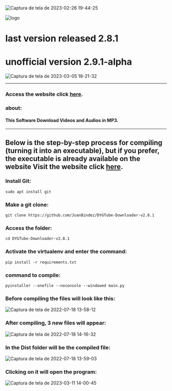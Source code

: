 
![Captura de tela de 2023-02-26 19-44-25](https://user-images.githubusercontent.com/79322362/221442003-2429f122-585c-4424-894d-dd30e18d84b1.png)

![logo](https://user-images.githubusercontent.com/79322362/221431897-23117e05-7600-4b86-bc79-6284ead43bbe.png)

# last version released 2.8.1

# unofficial version 2.9.1-alpha


![Captura de tela de 2023-03-05 18-21-32](https://user-images.githubusercontent.com/79322362/222986752-2164afbc-f91f-4f25-b838-a3837bcfa50f.png)

----------
### Access the website click __[here](https://dygtube.freesoftwarebrasil.com.br)__.

### about:

#### This Software Download Videos and Audios in MP3.

-----------
## Below is the step-by-step process for compiling (turning it into an executable), but if you prefer, the executable is already available on the website Visit the website click __[here](https://dygtube.freesoftwarebrasil.com.br)__.

### Install Git:

    sudo apt install git

### Make a git clone:

    git clone https://github.com/JuanBindez/DYGTube-Downloader-v2.8.1
    
### Access the folder:

    cd DYGTube-Downloader-v2.8.1

### Activate the virtualenv and enter the command:


    pip install -r requirements.txt

### command to compile:


    pyinstaller --onefile --noconsole --windowed main.py
    
    
### Before compiling the files will look like this:

![Captura de tela de 2022-07-18 13-58-12](https://user-images.githubusercontent.com/79322362/179566764-2d5149fe-4425-45d6-a025-032d66251c7f.png)

### After compiling, 3 new files will appear:

![Captura de tela de 2022-07-18 14-16-32](https://user-images.githubusercontent.com/79322362/179566787-86690eba-0902-4be7-9d7f-620996c776b5.png)

### In the Dist folder will be the compiled file:

![Captura de tela de 2022-07-18 13-59-03](https://user-images.githubusercontent.com/79322362/179566803-b58c664b-bb25-4d49-8bb0-8fd5466123de.png)

### Clicking on it will open the program:


![Captura de tela de 2023-03-11 14-00-45](https://user-images.githubusercontent.com/79322362/224499591-fbb09be4-1a75-49cd-8816-854b1c8d0ec0.png)




